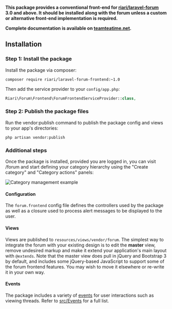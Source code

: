 **This package provides a conventional front-end for [riari/laravel-forum](https://github.com/Riari/laravel-forum) 3.0 and above. It should be installed along with the forum unless a custom or alternative front-end implementation is required.**

**Complete documentation is available on [teamteatime.net](http://teamteatime.net/docs/laravel-forum/3.x/front-end/introduction.md).**

## Installation

### Step 1: Install the package

Install the package via composer:

```
composer require riari/laravel-forum-frontend:~1.0
```

Then add the service provider to your `config/app.php`:

```php
Riari\Forum\Frontend\ForumFrontendServiceProvider::class,
```

### Step 2: Publish the package files

Run the vendor:publish command to publish the package config and views to your app's directories:

`php artisan vendor:publish`

### Additional steps

Once the package is installed, provided you are logged in, you can visit <your domain>/forum and start defining your category hierarchy using the "Create category" and "Category actions" panels:

![Category management example](http://i.imgur.com/h8DXHj1.png)

#### Configuration

The `forum.frontend` config file defines the controllers used by the package as well as a closure used to process alert messages to be displayed to the user.

#### Views

Views are published to `resources/views/vendor/forum`. The simplest way to integrate the forum with your existing design is to edit the **master** view, remove undesired markup and make it extend your application's main layout with `@extends`. Note that the master view does pull in jQuery and Bootstrap 3 by default, and includes some jQuery-based JavaScript to support some of the forum frontend features. You may wish to move it elsewhere or re-write it in your own way.

#### Events

The package includes a variety of [events](http://laravel.com/docs/5.1/events) for user interactions such as viewing threads. Refer to [src/Events](https://github.com/Riari/laravel-forum-frontend/tree/master/src/Events) for a full list.
